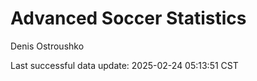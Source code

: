 # Advanced Soccer Statistics
Denis Ostroushko

<!-- gfm -->

Last successful data update: 2025-02-24 05:13:51 CST
